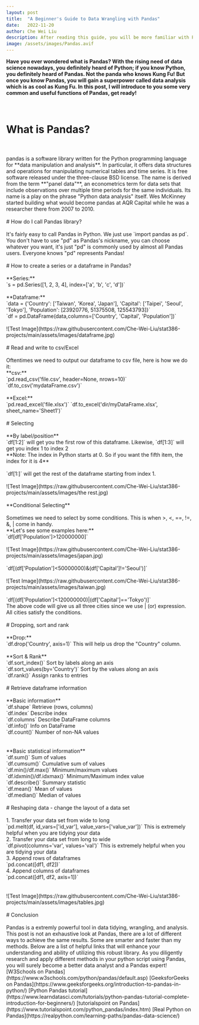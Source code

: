 ```yaml
---
layout: post
title:  "A Beginner's Guide to Data Wrangling with Pandas"
date:   2022-11-20
author: Che Wei Liu
description: After reading this guide, you will be more familiar with Pandas Basics 
image: /assets/images/Pandas.avif
---
```


**Have you ever wondered what is Pandas? With the rising need of data science nowadays, you definitely heard of Python; if you know Python, you definitely heard of Pandas. Not the panda who knows Kung Fu! But once you know Pandas, you will gain a superpower called data analysis which is as cool as Kung Fu. In this post, I will introduce to you some very common and useful functions of Pandas, get ready!**  
<br>
<br>
# What is Pandas?
<br>
<br>
pandas is a software library written for the Python programming language for **data manipulation and analysis**. In particular, it offers data structures and operations for manipulating numerical tables and time series. It is free software released under the three-clause BSD license. The name is derived from the term **"panel data"**, an econometrics term for data sets that include observations over multiple time periods for the same individuals. Its name is a play on the phrase "Python data analysis" itself. Wes McKinney started building what would become pandas at AQR Capital while he was a researcher there from 2007 to 2010.
<br>
<br>
# How do I call Pandas library?
<br>
<br>
It's fairly easy to call Pandas in Python. We just use `import pandas as pd`. You don't have to use "pd" as Pandas's nickname, you can choose whatever you want, it's just "pd" is commonly used by almost all Pandas users. Everyone knows "pd" represents Pandas!
<br>
<br>
# How to create a series or a dataframe in Pandas?
<br>
<br>
**Series:**<br>
`s = pd.Series([1, 2, 3, 4],  index=['a',  'b',  'c',  'd'])`<br><br>
**Dataframe:**<br>
`data = {'Country': ['Taiwan',  'Korea',  'Japan'], 'Capital': ['Taipei',  'Seoul',  'Tokyo'], 'Population': [23920776, 51375508, 125543793]}`
<br>
`df = pd.DataFrame(data,columns=['Country',  'Capital',  'Population'])`
<br>
<br>
![Test Image](https://raw.githubusercontent.com/Che-Wei-Liu/stat386-projects/main/assets/images/dataframe.jpg)
<br>
<br>
# Read and write to csv/Excel
<br>
<br>
Oftentimes we need to output our dataframe to csv file, here is how we do it:
<br>
**csv:**<br>
`pd.read_csv('file.csv', header=None, nrows=10)`<br>
`df.to_csv('mydataFrame.csv')`
<br>
<br>
**Excel:**<br>
`pd.read_excel('file.xlsx')`
`df.to_excel('dir/myDataFrame.xlsx',  sheet_name='Sheet1')`
<br>
<br>
# Selecting
<br>
<br>
**By label/position**<br>
`df[1:2]` will get you the first row of this dataframe. Likewise, `df[1:3]` will get you index 1 to index 2<br>
**Note: The index in Python starts at 0. So if you want the fifth item, the index for it is 4**
<br><br>
`df[1:]` will get the rest of the dataframe starting from index 1.
<br><br>
![Test Image](https://raw.githubusercontent.com/Che-Wei-Liu/stat386-projects/main/assets/images/the rest.jpg)
<br>
<br>
**Conditional Selecting**
<br>
<br>
Sometimes we need to select by some conditions. This is when >, <, ==, !=, &, | come in handy.
<br>
**Let's see some examples here:**
<br>
`df[df['Population']>120000000]`
<br><br>
![Test Image](https://raw.githubusercontent.com/Che-Wei-Liu/stat386-projects/main/assets/images/japan.jpg)
<br><br>
`df[(df['Population']<50000000)&(df['Capital']!='Seoul')]`
<br><br>
![Test Image](https://raw.githubusercontent.com/Che-Wei-Liu/stat386-projects/main/assets/images/taiwan.jpg)
<br><br>
`df[(df['Population']<120000000)|(df['Capital']=='Tokyo')]`<br>
The above code will give us all three cities since we use | (or) expression. All cities satisfy the conditions.
<br><br>
# Dropping, sort and rank
<br><br>
**Drop:**<br>
`df.drop('Country', axis=1)` This will help us drop the "Country" column.<br><br>
**Sort & Rank**<br>
`df.sort_index()` Sort by labels along an axis<br>
`df.sort_values(by='Country')` Sort by the values along an axis<br>
`df.rank()` Assign ranks to entries<br>
<br>
# Retrieve dataframe information<br><br>
**Basic information**<br>
`df.shape` Retrieve (rows, columns)<br>
`df.index` Describe index<br>
`df.columns` Describe DataFrame columns<br>
`df.info()` Info on DataFrame<br>
`df.count()` Number of non-NA values<br>
<br><br>
**Basic statistical information**<br>
`df.sum()` Sum of values<br>
`df.cumsum()` Cumulative sum of values<br>
`df.min()/df.max()` Minimum/maximum values<br>
`df.idxmin()/df.idxmax()` Minimum/Maximum index value<br>
`df.describe()` Summary statistic<br>
`df.mean()` Mean of values<br>
`df.median()` Median of values<br> 
<br>
# Reshaping data - change the layout of a data set
<br><br>
1. Transfer your data set from wide to long<br>
`pd.melt(df, id_vars=['id_var'], value_vars=['value_var'])` This is extremely helpful when you are tidying your data<br>
2. Transfer your data set from long to wide<br>
`df.pivot(columns='var', values='val')` This is extremely helpful when you are tidying your data<br>
3. Append rows of dataframes<br>
`pd.concat([df1, df2])`<br>
4. Append columns of dataframes<br>
`pd.concat([df1, df2, axis=1])`<br></ul>
<br><br>
![Test Image](https://raw.githubusercontent.com/Che-Wei-Liu/stat386-projects/main/assets/images/tables.jpg)
<br><br>
# Conclusion<br><br>
Pandas is a extremly powerful tool in data tidying, wrangling, and analysis. This post is not an exhaustive look at Pandas, there are a lot of different ways to achieve the same results. Some are smarter and faster than my methods. Below are a list of helpful links that will enhance your understanding and ability of utilizing this robust library. As you diligently research and apply different methods in your python script using Pandas, you will surely become a better data analyst and a Pandas expert!<br>
[W3Schools on Pandas](https://www.w3schools.com/python/pandas/default.asp)
[GeeksforGeeks on Pandas](https://www.geeksforgeeks.org/introduction-to-pandas-in-python/)
[Python Pandas tutorial](https://www.learndatasci.com/tutorials/python-pandas-tutorial-complete-introduction-for-beginners/)
[tutorialspoint on Pandas](https://www.tutorialspoint.com/python_pandas/index.htm)
[Real Python on Pandas](https://realpython.com/learning-paths/pandas-data-science/)

